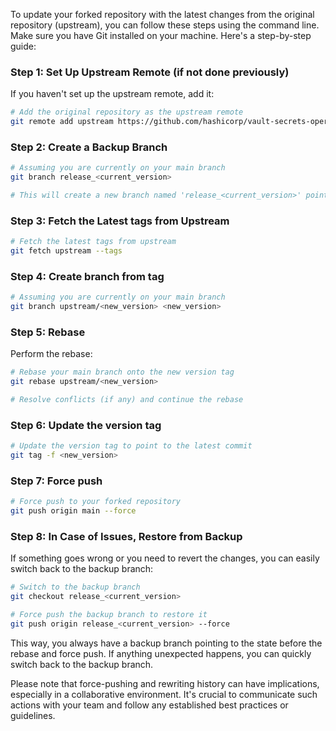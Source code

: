 To update your forked repository with the latest changes from the original repository (upstream), you can follow these steps using the command line. Make sure you have Git installed on your machine. Here's a step-by-step guide:

### Step 1: Set Up Upstream Remote (if not done previously)
If you haven't set up the upstream remote, add it:

```bash
# Add the original repository as the upstream remote
git remote add upstream https://github.com/hashicorp/vault-secrets-operator.git
```

### Step 2: Create a Backup Branch

```bash
# Assuming you are currently on your main branch
git branch release_<current_version>

# This will create a new branch named 'release_<current_version>' pointing to the same version tag as your current branch
```

### Step 3: Fetch the Latest tags from Upstream

```bash
# Fetch the latest tags from upstream
git fetch upstream --tags
```

### Step 4: Create branch from tag

```bash
# Assuming you are currently on your main branch
git branch upstream/<new_version> <new_version>
```

### Step 5: Rebase

Perform the rebase:

```bash
# Rebase your main branch onto the new version tag
git rebase upstream/<new_version>

# Resolve conflicts (if any) and continue the rebase
```


### Step 6: Update the version tag

```bash
# Update the version tag to point to the latest commit
git tag -f <new_version>
```

### Step 7: Force push

```bash
# Force push to your forked repository
git push origin main --force
```

### Step 8: In Case of Issues, Restore from Backup

If something goes wrong or you need to revert the changes, you can easily switch back to the backup branch:

```bash
# Switch to the backup branch
git checkout release_<current_version>

# Force push the backup branch to restore it
git push origin release_<current_version> --force
```

This way, you always have a backup branch pointing to the state before the rebase and force push. If anything unexpected happens, you can quickly switch back to the backup branch.

Please note that force-pushing and rewriting history can have implications, especially in a collaborative environment. It's crucial to communicate such actions with your team and follow any established best practices or guidelines. 

